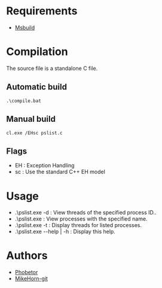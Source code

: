 # Requirements
* [Msbuild](https://visualstudio.microsoft.com/downloads/)


# Compilation
The source file is a standalone C file.  

## Automatic build
```batch
.\compile.bat
```
## Manual build
```batch
cl.exe /EHsc pslist.c
```

## Flags
* EH : Exception Handling
* sc : Use the standard C++ EH model

# Usage
* .\pslist.exe -d <processId> : View threads of the specified process ID..
* .\pslist.exe <processName> : View processes with the specified name.
* .\pslist.exe -t : Display threads for listed processes.
* .\pslist.exe --help | -h : Display this help.

# Authors
* [Phobetor](https://github.com/Phobetore)
* [MikeHorn-git](https://github.com/MikeHorn-git)
